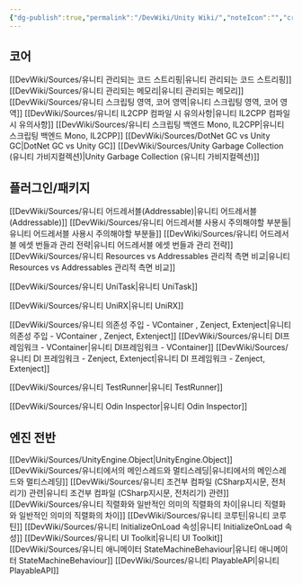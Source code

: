 ```yaml
---
{"dg-publish":true,"permalink":"/DevWiki/Unity Wiki/","noteIcon":"","created":"2024-12-21T17:25:10.000+09:00","updated":"2025-07-19T22:58:51.264+09:00"}
---
```


## 코어
[[DevWiki/Sources/유니티 관리되는 코드 스트리핑\|유니티 관리되는 코드 스트리핑]]
[[DevWiki/Sources/유니티 관리되는 메모리\|유니티 관리되는 메모리]]
[[DevWiki/Sources/유니티 스크립팅 영역, 코어 영역\|유니티 스크립팅 영역, 코어 영역]]
[[DevWiki/Sources/유니티 IL2CPP 컴파일 시 유의사항\|유니티 IL2CPP 컴파일 시 유의사항]]
[[DevWiki/Sources/유니티 스크립팅 백엔드 Mono, IL2CPP\|유니티 스크립팅 백엔드 Mono, IL2CPP]]
[[DevWiki/Sources/DotNet GC vs Unity GC\|DotNet GC vs Unity GC]]
[[DevWiki/Sources/Unity Garbage Collection (유니티 가비지컬렉션)\|Unity Garbage Collection (유니티 가비지컬렉션)]]
## 플러그인/패키지
[[DevWiki/Sources/유니티 어드레서블(Addressable)\|유니티 어드레서블(Addressable)]]
[[DevWiki/Sources/유니티 어드레서블 사용시 주의해야할 부분들\|유니티 어드레서블 사용시 주의해야할 부분들]]
[[DevWiki/Sources/유니티 어드레서블 에셋 번들과 관리 전략\|유니티 어드레서블 에셋 번들과 관리 전략]]
[[DevWiki/Sources/유니티 Resources vs Addressables 관리적 측면 비교\|유니티 Resources vs Addressables 관리적 측면 비교]]

[[DevWiki/Sources/유니티 UniTask\|유니티 UniTask]]

[[DevWiki/Sources/유니티 UniRX\|유니티 UniRX]]

[[DevWiki/Sources/유니티 의존성 주입 - VContainer , Zenject, Extenject\|유니티 의존성 주입 - VContainer , Zenject, Extenject]]
[[DevWiki/Sources/유니티 DI프레임워크 - VContainer\|유니티 DI프레임워크 - VContainer]]
[[DevWiki/Sources/유니티 DI 프레임워크 - Zenject, Extenject\|유니티 DI 프레임워크 - Zenject, Extenject]]

[[DevWiki/Sources/유니티 TestRunner\|유니티 TestRunner]]

[[DevWiki/Sources/유니티 Odin Inspector\|유니티 Odin Inspector]]
## 엔진 전반
[[DevWiki/Sources/UnityEngine.Object\|UnityEngine.Object]]
[[DevWiki/Sources/유니티에서의 메인스레드와 멀티스레딩\|유니티에서의 메인스레드와 멀티스레딩]]
[[DevWiki/Sources/유니티 조건부 컴파일 (CSharp지시문, 전처리기) 관련\|유니티 조건부 컴파일 (CSharp지시문, 전처리기) 관련]]
[[DevWiki/Sources/유니티 직렬화와 일반적인 의미의 직렬화의 차이\|유니티 직렬화와 일반적인 의미의 직렬화의 차이]]
[[DevWiki/Sources/유니티 코루틴\|유니티 코루틴]]
[[DevWiki/Sources/유니티 InitializeOnLoad 속성\|유니티 InitializeOnLoad 속성]]
[[DevWiki/Sources/유니티 UI Toolkit\|유니티 UI Toolkit]]
[[DevWiki/Sources/유니티 애니메이터 StateMachineBehaviour\|유니티 애니메이터 StateMachineBehaviour]]
[[DevWiki/Sources/유니티 PlayableAPI\|유니티 PlayableAPI]]
